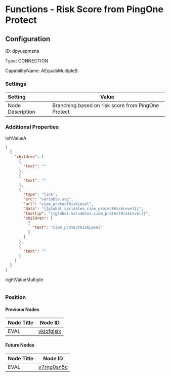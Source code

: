 # Functions - Risk Score from PingOne Protect
## Configuration
ID:  dpyuspmzna

Type: CONNECTION 

CapabilityName: AEqualsMultipleB

### Settings
| Setting | Value  |
| :------------------------ | ---------------------------------------- |
| Node Description | Branching based on risk score from PingOne Protect | 





### Additional Properties
leftValueA
```json 
[
  {
    "children": [
      {
        "text": ""
      },
      {
        "text": ""
      },
      {
        "type": "link",
        "src": "variable.svg",
        "url": "ciam_protectRiskLevel",
        "data": "{{global.variables.ciam_protectRiskLevel}}",
        "tooltip": "{{global.variables.ciam_protectRiskLevel}}",
        "children": [
          {
            "text": "ciam_protectRiskLevel"
          }
        ]
      },
      {
        "text": ""
      }
    ]
  }
]
```


rightValueMultiple
```
```





### Position

#### Previous Nodes
| Node Title | Node ID |
| :------------- | ------------ |
| EVAL | [vkiofgjsix](./vkiofgjsix.md) | 
 
 #### Future Nodes
| Node Title | Node ID |
| :------------- | ------------ |
| EVAL |[v7rng0sn5c](./v7rng0sn5c.md) | 